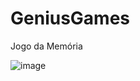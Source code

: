 # GeniusGames

Jogo da Memória

![image](https://user-images.githubusercontent.com/89282835/193169277-31e407af-dfaa-45c9-a64e-f68cb69d3314.png)
